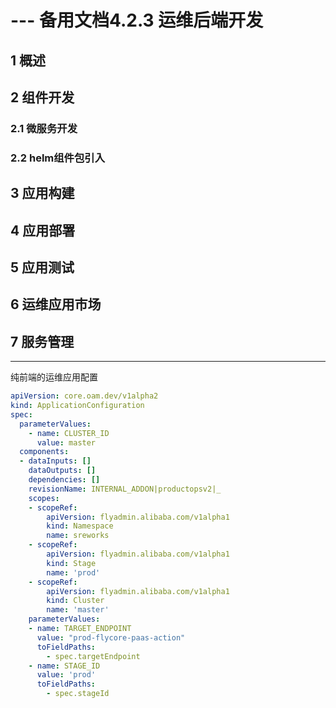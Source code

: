 # --- 备用文档4.2.3 运维后端开发

<a name="Kwm77"></a>
## 1 概述
<a name="eOwsz"></a>
## 2 组件开发
<a name="dNMZI"></a>
### 2.1 微服务开发
<a name="xITzT"></a>
### 2.2 helm组件包引入
<a name="tTrck"></a>
## 3 应用构建
<a name="Pciwl"></a>
## 4 应用部署
<a name="gWI8G"></a>
## 5 应用测试
<a name="AXnPL"></a>
## 6 运维应用市场
<a name="TxRmw"></a>
## 7 服务管理


---


纯前端的运维应用配置
```yaml
apiVersion: core.oam.dev/v1alpha2
kind: ApplicationConfiguration
spec:
  parameterValues:
    - name: CLUSTER_ID
      value: master
  components: 
  - dataInputs: []
    dataOutputs: []
    dependencies: []
    revisionName: INTERNAL_ADDON|productopsv2|_
    scopes:
    - scopeRef:
        apiVersion: flyadmin.alibaba.com/v1alpha1
        kind: Namespace
        name: sreworks
    - scopeRef:
        apiVersion: flyadmin.alibaba.com/v1alpha1
        kind: Stage
        name: 'prod'
    - scopeRef:
        apiVersion: flyadmin.alibaba.com/v1alpha1
        kind: Cluster
        name: 'master'
    parameterValues:
    - name: TARGET_ENDPOINT
      value: "prod-flycore-paas-action"
      toFieldPaths:
        - spec.targetEndpoint
    - name: STAGE_ID
      value: 'prod'
      toFieldPaths:
        - spec.stageId

```
